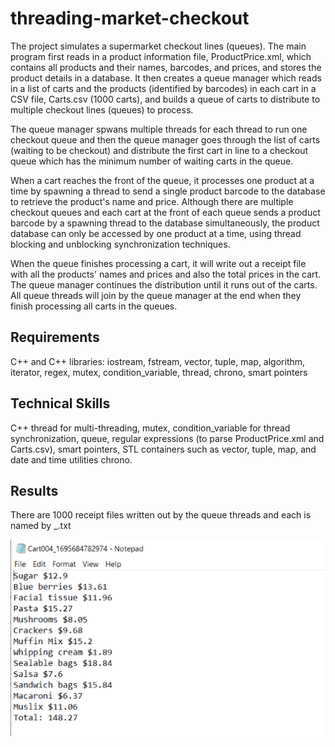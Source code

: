 # threading-market-checkout

The project simulates a supermarket checkout lines (queues). The main program first reads in a product information file, ProductPrice.xml, which contains all products and their names, barcodes, and prices, and stores the product details in a database. It then creates a queue manager which reads in a list of carts and the products (identified by barcodes) in each cart in a CSV file, Carts.csv (1000 carts), and builds a queue of carts to distribute to multiple checkout lines (queues) to process. 

The queue manager spwans multiple threads for each thread to run one checkout queue and then the queue manager goes through the list of carts (waiting to be checkout) and distribute the first cart in line to a checkout queue which has the minimum number of waiting carts in the queue. 

When a cart reaches the front of the queue, it processes one product at a time by spawning a thread to send a single product barcode to the database to retrieve the product's name and price. Although there are multiple checkout queues and each cart at the front of each queue sends a product barcode by a spawning thread to the database simultaneously, the product database can only be accessed by one product at a time, using thread blocking and unblocking synchronization techniques. 

When the queue finishes processing a cart, it will write out a receipt file with all the products' names and prices and also the total prices in the cart. The queue manager continues the distribution until it runs out of the carts. All queue threads will join by the queue manager at the end when they finish processing all carts in the queues.

## Requirements

C++ and C++ libraries: iostream, fstream, vector, tuple, map, algorithm, iterator, regex, mutex, condition_variable, thread, chrono, smart pointers

## Technical Skills

C++ thread for multi-threading, mutex, condition_variable for thread synchronization, queue, regular expressions (to parse ProductPrice.xml and Carts.csv), smart pointers, STL containers such as vector, tuple, map, and date and time utilities chrono.

## Results

There are 1000 receipt files written out by the queue threads and each is named by <cart name>_<time stamp>.txt

![image](https://github.com/carab9/threading-market-checkout/blob/main/threading_checkout.png?raw=true)
